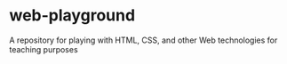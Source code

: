 # web-playground
  A repository for playing with HTML, CSS, and other Web technologies for teaching purposes
